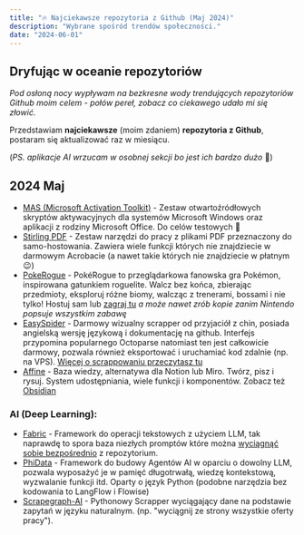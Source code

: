 ```yaml
---
title: "🔥 Najciekawsze repozytoria z Github (Maj 2024)"
description: "Wybrane spośród trendów społeczności."
date: "2024-06-01"
---
```


## Dryfując w oceanie repozytoriów

*Pod osłoną nocy wypływam na bezkresne wody trendujących repozytoriów Github moim celem - połów pereł, zobacz co ciekawego udało mi się złowić.*

Przedstawiam **najciekawsze** (moim zdaniem) **repozytoria z Github**, postaram się aktualizować raz w miesiącu.

(*PS. aplikacje AI wrzucam w osobnej sekcji bo jest ich bardzo dużo* 🤮)

## 2024 Maj

- [MAS (Microsoft Activation Toolkit)](https://github.com/massgravel/Microsoft-Activation-Scripts) - Zestaw otwartoźródłowych skryptów aktywacyjnych dla systemów Microsoft Windows oraz aplikacji z rodziny Microsoft Office. Do celów testowych 🤡
- [Stirling PDF](https://github.com/Stirling-Tools/Stirling-PDF) - Zestaw narzędzi do pracy z plikami PDF przeznaczony do samo-hostowania. Zawiera wiele funkcji których nie znajdziecie w darmowym Acrobacie (a nawet takie których nie znajdziecie w płatnym 😉)
- [PokeRogue](https://github.com/pagefaultgames/pokerogue) - PokéRogue to przeglądarkowa fanowska gra Pokémon, inspirowana gatunkiem roguelite. Walcz bez końca, zbierając przedmioty, eksploruj różne biomy, walcząc z trenerami, bossami i nie tylko! Hostuj sam lub [zagraj tu](https://pokerogue.net/) *a może nawet zrób kopie zanim Nintendo popsuje wszystkim zabawę*
- [EasySpider](https://github.com/NaiboWang/EasySpider) - Darmowy wizualny scrapper od przyjaciół z chin, posiada angielską wersję językową i dokumentację na github. Interfejs przypomina popularnego Octoparse natomiast ten jest całkowicie darmowy, pozwala również eksportować i uruchamiać kod zdalnie (np. na VPS). [Więcej o scrappowaniu przeczytasz tu](../blog/001-web-scrapping)
- [Affine](https://github.com/toeverything/AFFiNE) - Baza wiedzy, alternatywa dla Notion lub Miro. Twórz, pisz i rysuj. System udostępniania, wiele funkcji i komponentów. Zobacz też [Obsidian](https://obsidian.md/)

### AI (Deep Learning):
- [Fabric](https://github.com/danielmiessler/fabric) - Framework do operacji tekstowych z użyciem LLM, tak naprawdę to spora baza niezłych promptów które można [wyciągnąć sobie bezpośrednio](https://github.com/danielmiessler/fabric/tree/main/patterns) z repozytorium.
- [PhiData](https://github.com/phidatahq/phidata) - Framework do budowy Agentów AI w oparciu o dowolny LLM, pozwala wyposażyć je w pamięć długotrwałą, wiedzę kontekstową, wyzwalanie funkcji itd. Oparty o język Python (podobne narzędzia bez kodowania to LangFlow i Flowise)
- [Scrapegraph-AI](https://github.com/VinciGit00/Scrapegraph-ai) - Pythonowy Scrapper wyciągający dane na podstawie zapytań w języku naturalnym. (np. "wyciągnij ze strony wszystkie oferty pracy").


